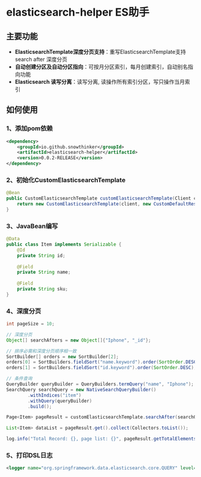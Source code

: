 # elasticsearch-helper ES助手

## 主要功能

* **ElasticsearchTemplate深度分页支持**：重写ElasticsearchTemplate支持 search after 深度分页
* **自动创建分区及自动分区指向**：可按月分区索引，每月创建索引，自动别名指向功能
* **Elasticsearch 读写分离**：读写分离, 读操作所有索引分区，写只操作当月索引

## 如何使用

### 1、添加pom依赖

~~~xml
<dependency>
    <groupId>io.github.snowthinker</groupId>
    <artifactId>elasticsearch-helper</artifactId>
    <version>0.0.2-RELEASE</version>
</dependency>
~~~

### 2、初始化CustomElasticsearchTemplate

~~~java
@Bean
public CustomElasticsearchTemplate customElasticsearchTemplate(Client client) {
	return new CustomElasticsearchTemplate(client, new CustomDefaultResultMapper());
}
~~~

### 3、JavaBean编写

~~~java
@Data
public class Item implements Serializable {	
	@Id
	private String id;
	
	@Field
	private String name;
	
	@Field
	private String sku;
}
~~~

### 4、深度分页

~~~java
int pageSize = 10;

// 深度分页
Object[] searchAfters = new Object[]{"Iphone", "_id"};

// 排序必需和深度分页顺序相一致
SortBuilder[] orders = new SortBuilder[2];
orders[0] = SortBuilders.fieldSort("name.keyword").order(SortOrder.DESC);
orders[1] = SortBuilders.fieldSort("id.keyword").order(SortOrder.DESC);

// 条件查询
QueryBuilder queryBuilder = QueryBuilders.termQuery("name", "Iphone");
SearchQuery searchQuery = new NativeSearchQueryBuilder()
		.withIndices("item")
		.withQuery(queryBuilder)
		.build();

Page<Item> pageResult = customElasticsearchTemplate.searchAfter(searchQuery, Arrays.asList(orders), searchAfters, pageSize, Item.class);

List<Item> dataList = pageResult.get().collect(Collectors.toList());

log.info("Total Record: {}, page list: {}", pageResult.getTotalElements(), dataList);
~~~

### 5、打印DSL日志

~~~xml
<logger name="org.springframework.data.elasticsearch.core.QUERY" level="DEBUG"/>
~~~
